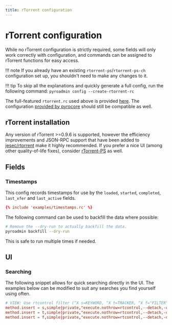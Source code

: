 ```yaml
---
title: rTorrent configuration
---
```


# rTorrent configuration

While no rTorrent configuration is strictly required, some fields will
only work correctly with configuration, and commands can be assigned
to rTorrent functions for easy access.

!!! note
    If you already have an existing `rtorrent-ps`/`rtorrent-ps-ch`
    configuration set up, you shouldn't need to make any changes to it.

!!! tip
    To skip all the explanations and quickly generate a full config, run the following command:
    ```
    pyroadmin config --create-rtorrent-rc
    ```

The full-featured `rtorrent.rc` used above is provided
[here](https://github.com/kannibalox/pyrosimple/raw/main/src/pyrosimple/data/full-example.rc). The
configuration [provided by
pyrocore](https://github.com/pyroscope/pyrocore/tree/master/src/pyrocore/data/config/rtorrent.d)
should still be compatible as well.

## rTorrent installation

Any version of rTorrent >=0.9.6 is supported, however the efficiency
improvements and JSON-RPC support that have been added to
[jesec/rtorrent](https://github.com/jesec/rtorrent) make it highly
recommended. If you prefer a nice UI (among other quality-of-life
fixes), consider
[rTorrent-PS](https://github.com/pyroscope/rtorrent-ps) as well.

## Fields

### Timestamps

This config records timestamps for use by the `loaded`, `started`, `completed`, `last_xfer` and `last_active` fields.
```toml
{% include 'examples/timestamps.rc' %}
```

The following command can be used to backfill the data where possible:
```bash
# Remove the --dry-run to actually backfill the data.
pyroadmin backfill --dry-run
```
This is safe to run multiple times if needed.

## UI

### Searching

The following snippet allows for quick searching directly in the
UI. The examples below can be modified to suit any searches you find
yourself using often.

```toml
# VIEW: Use rtcontrol filter (^X s=KEYWORD, ^X t=TRACKER, ^X f="FILTER")
method.insert = s,simple|private,"execute.nothrow=rtcontrol,--detach,-qV,\"$cat=*,$argument.0=,*\""
method.insert = t,simple|private,"execute.nothrow=rtcontrol,--detach,-qV,\"$cat=\\\"alias=\\\",$argument.0=\""
method.insert = f,simple|private,"execute.nothrow=rtcontrol,--detach,-qV,$argument.0="
```
